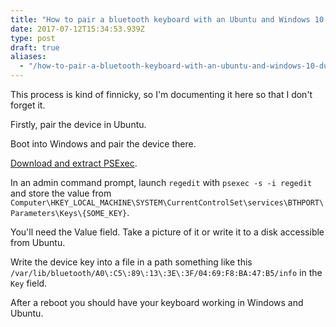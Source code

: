 ```yaml
---
title: "How to pair a bluetooth keyboard with an Ubuntu and Windows 10 dual boot"
date: 2017-07-12T15:34:53.939Z
type: post
draft: true
aliases:
  - "/how-to-pair-a-bluetooth-keyboard-with-an-ubuntu-and-windows-10-dual-boot"
---
```

This process is kind of finnicky, so I'm documenting it here so that I don't forget it.

Firstly, pair the device in Ubuntu.

Boot into Windows and pair the device there.

[Download and extract PSExec](https://technet.microsoft.com/en-us/sysinternals/bb897553.aspx).

In an admin command prompt, launch `regedit` with `psexec -s -i regedit` and store the value from `Computer\HKEY_LOCAL_MACHINE\SYSTEM\CurrentControlSet\services\BTHPORT\Parameters\Keys\{SOME_KEY}`.

You'll need the Value field. Take a picture of it or write it to a disk accessible from Ubuntu.

Write the device key into a file in a path something like this `/var/lib/bluetooth/A0\:C5\:89\:13\:3E\:3F/04:69:F8:BA:47:B5/info` in the `Key` field.

After a reboot you should have your keyboard working in Windows and Ubuntu.
